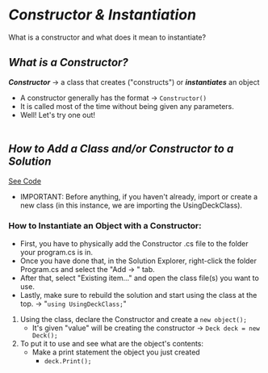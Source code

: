 # ***Constructor & Instantiation***
What is a constructor and what does it mean to instantiate?

## ***What is a Constructor?***
***Constructor*** → a class that creates ("constructs") or ***instantiates*** an object
- A constructor generally has the format → `Constructor()` 
- It is called most of the time without being given any parameters. 
- Well! Let's try one out!
<br></br>

## ***How to Add a Class and/or Constructor to a Solution***
[See Code](CreateConstructor.cs)
- IMPORTANT: Before anything, if you haven't already, import or create a new class (in this instance, we are importing the UsingDeckClass). 

### How to Instantiate an Object with a Constructor:

* First, you have to physically add the Constructor .cs file to the folder your program.cs is in.
* Once you have done that, in the Solution Explorer, right-click the folder Program.cs and select the "Add → " tab.
* After that, select "Existing item..." and open the class file(s) you want to use. 
* Lastly, make sure to rebuild the solution and start using the class at the top. → "`using UsingDeckClass;`"

1. Using the class, declare the Constructor and create a `new object();`
    - It's given "value" will be creating the constructor → `Deck deck = new Deck();`
2. To put it to use and see what are the object's contents:
    - Make a print statement the object you just created
        - `deck.Print();`